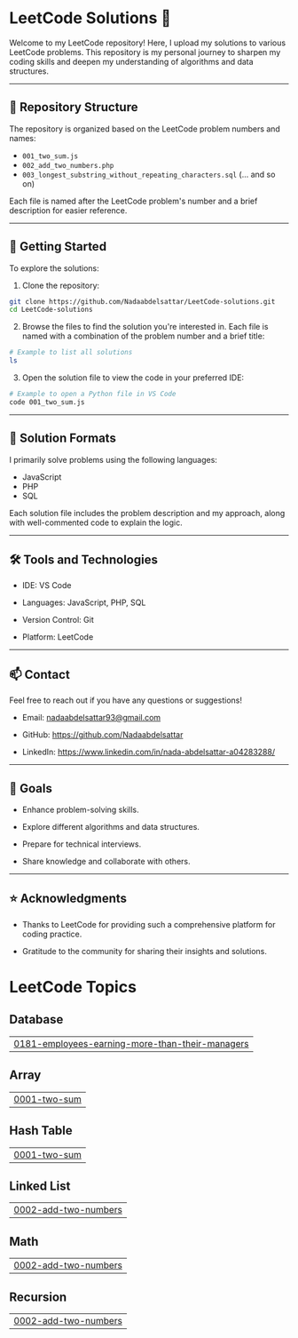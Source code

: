 # LeetCode Solutions 🧩

Welcome to my LeetCode repository! Here, I upload my solutions to various LeetCode problems. This repository is my personal journey to sharpen my coding skills and deepen my understanding of algorithms and data structures.

---

## 📂 Repository Structure
The repository is organized based on the LeetCode problem numbers and names:

- `001_two_sum.js`
- `002_add_two_numbers.php`
- `003_longest_substring_without_repeating_characters.sql`
(... and so on)

Each file is named after the LeetCode problem's number and a brief description for easier reference.

---

## 🚀 Getting Started

To explore the solutions:

1. Clone the repository:
```bash
git clone https://github.com/Nadaabdelsattar/LeetCode-solutions.git
cd LeetCode-solutions
```
      
2. Browse the files to find the solution you're interested in. Each file is named with a combination of the problem number and a brief title:
 ```bash  
# Example to list all solutions
ls
```

3. Open the solution file to view the code in your preferred IDE:
 ```bash
# Example to open a Python file in VS Code
code 001_two_sum.js
```

---

## 📜 Solution Formats

I primarily solve problems using the following languages:

- JavaScript
- PHP
- SQL

Each solution file includes the problem description and my approach, along with well-commented code to explain the logic.

---

## 🛠 Tools and Technologies

- IDE: VS Code

- Languages: JavaScript, PHP, SQL

- Version Control: Git

- Platform: LeetCode

---

## 📫 Contact

Feel free to reach out if you have any questions or suggestions!

- Email: nadaabdelsattar93@gmail.com

- GitHub: https://github.com/Nadaabdelsattar

- LinkedIn: https://www.linkedin.com/in/nada-abdelsattar-a04283288/

---

## 🌟 Goals

- Enhance problem-solving skills.

- Explore different algorithms and data structures.

- Prepare for technical interviews.

- Share knowledge and collaborate with others.

---

## ⭐️ Acknowledgments

- Thanks to LeetCode for providing such a comprehensive platform for coding practice.

- Gratitude to the community for sharing their insights and solutions.



<!---LeetCode Topics Start-->
# LeetCode Topics
## Database
|  |
| ------- |
| [0181-employees-earning-more-than-their-managers](https://github.com/Nadaabdelsattar/LeetCode-solutions/tree/master/0181-employees-earning-more-than-their-managers) |
## Array
|  |
| ------- |
| [0001-two-sum](https://github.com/Nadaabdelsattar/LeetCode-solutions/tree/master/0001-two-sum) |
## Hash Table
|  |
| ------- |
| [0001-two-sum](https://github.com/Nadaabdelsattar/LeetCode-solutions/tree/master/0001-two-sum) |
## Linked List
|  |
| ------- |
| [0002-add-two-numbers](https://github.com/Nadaabdelsattar/LeetCode-solutions/tree/master/0002-add-two-numbers) |
## Math
|  |
| ------- |
| [0002-add-two-numbers](https://github.com/Nadaabdelsattar/LeetCode-solutions/tree/master/0002-add-two-numbers) |
## Recursion
|  |
| ------- |
| [0002-add-two-numbers](https://github.com/Nadaabdelsattar/LeetCode-solutions/tree/master/0002-add-two-numbers) |
<!---LeetCode Topics End-->